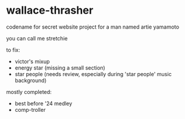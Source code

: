 # wallace-thrasher
codename for secret website project for a man named artie yamamoto

you can call me stretchie

to fix:
- victor's mixup
- energy star (missing a small section)
- star people (needs review, especially during 'star people' music background)

mostly completed:
- best before '24 medley
- comp-troller
